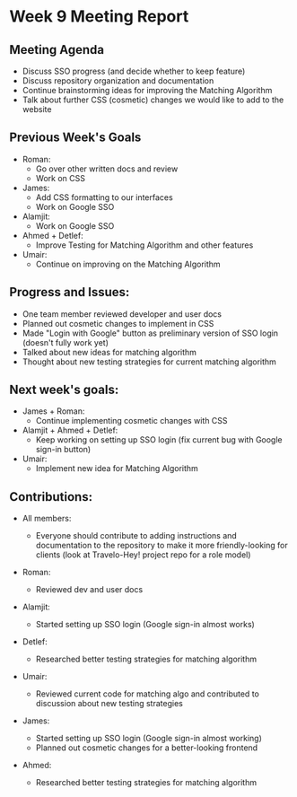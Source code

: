 # Week 9 Meeting Report

## Meeting Agenda
- Discuss SSO progress (and decide whether to keep feature)
- Discuss repository organization and documentation
- Continue brainstorming ideas for improving the Matching Algorithm
- Talk about further CSS (cosmetic) changes we would like to add to the website

## Previous Week's Goals

- Roman:
  - Go over other written docs and review
  - Work on CSS
- James:
  - Add CSS formatting to our interfaces
  - Work on Google SSO
- Alamjit:
  - Work on Google SSO
- Ahmed + Detlef:
  - Improve Testing for Matching Algorithm and other features
- Umair:
  - Continue on improving on the Matching Algorithm

## Progress and Issues:

- One team member reviewed developer and user docs
- Planned out cosmetic changes to implement in CSS
- Made "Login with Google" button as preliminary version of SSO login (doesn't fully work yet)
- Talked about new ideas for matching algorithm
- Thought about new testing strategies for current matching algorithm

## Next week's goals:

- James + Roman:
  - Continue implementing cosmetic changes with CSS
- Alamjit + Ahmed + Detlef:
  - Keep working on setting up SSO login (fix current bug with Google sign-in button)
- Umair:
  - Implement new idea for Matching Algorithm

## Contributions:

- All members:  
  - Everyone should contribute to adding instructions and documentation to the repository
    to make it more friendly-looking for clients (look at Travelo-Hey! project repo for a role 
    model)

- Roman:
  - Reviewed dev and user docs

- Alamjit:
  - Started setting up SSO login (Google sign-in almost works)

- Detlef:
  - Researched better testing strategies for matching algorithm

- Umair:
  - Reviewed current code for matching algo and contributed to discussion about new testing strategies

- James:
  - Started setting up SSO login (Google sign-in almost working)
  - Planned out cosmetic changes for a better-looking frontend

- Ahmed:
  - Researched better testing strategies for matching algorithm

